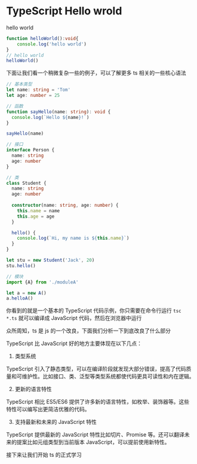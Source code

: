 <!--
 * @Author: shgopher shgopher@gmail.com
 * @Date: 2024-01-24 00:13:04
 * @LastEditors: shgopher shgopher@gmail.com
 * @LastEditTime: 2024-01-24 01:13:10
 * @FilePath: /TSFamily/ts/hello-world/README.md
 * @Description: 
 * 
 * Copyright (c) 2024 by shgopher, All Rights Reserved. 
-->
# TypeScript Hello wrold
hello world
```ts
function helloWorld():void{
    console.log('hello world')
}
// hello world
helloWorld()
```
下面让我们看一个稍微复杂一些的例子，可以了解更多 ts 相关的一些核心语法
```ts
// 基本类型
let name: string = 'Tom'
let age: number = 25

// 函数
function sayHello(name: string): void {
  console.log(`Hello ${name}!`)
}

sayHello(name)

// 接口
interface Person {
  name: string
  age: number
}

// 类
class Student {
  name: string
  age: number
  
  constructor(name: string, age: number) {
    this.name = name
    this.age = age
  }

  hello() {
    console.log(`Hi, my name is ${this.name}`)
  }
}

let stu = new Student('Jack', 20)
stu.hello()

// 模块
import {A} from './moduleA'

let a = new A()  
a.helloA()
```
你看到的就是一个基本的 TypeScript 代码示例，你只需要在命令行运行 `tsc *.ts` 就可以编译成 JavaScript 代码，然后在浏览器中运行

众所周知，ts 是 js 的一个改良，下面我们分析一下到底改良了什么部分

TypeScript 比 JavaScript 好的地方主要体现在以下几点：

1. 类型系统

TypeScript 引入了静态类型，可以在编译阶段就发现大部分错误，提高了代码质量和可维护性。比如接口、类、泛型等类型系统都使代码更具可读性和内在逻辑。

2. 更新的语言特性

TypeScript 相比 ES5/ES6 提供了许多新的语言特性，如枚举、装饰器等。这些特性可以编写出更简洁优雅的代码。


3. 支持最新和未来的 JavaScript 特性

TypeScript 提供最新的 JavaScript 特性比如切片、Promise 等。还可以翻译未来的提案比如元组类型到当前版本 JavaScript，可以提前使用新特性。

接下来让我们开始 ts 的正式学习
